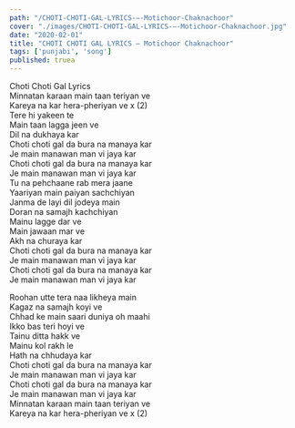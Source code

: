 ```yaml
---
path: "/CHOTI-CHOTI-GAL-LYRICS-–-Motichoor-Chaknachoor"
cover: "./images/CHOTI-CHOTI-GAL-LYRICS-–-Motichoor-Chaknachoor.jpg"
date: "2020-02-01"
title: "CHOTI CHOTI GAL LYRICS – Motichoor Chaknachoor"
tags: ['punjabi', 'song']
published: truea
---
```

  
Choti Choti Gal Lyrics  
Minnatan karaan main taan teriyan ve  
Kareya na kar hera-pheriyan ve x (2)  
Tere hi yakeen te  
Main taan lagga jeen ve  
Dil na dukhaya kar  
Choti choti gal da bura na manaya kar  
Je main manawan man vi jaya kar  
Choti choti gal da bura na manaya kar  
Je main manawan man vi jaya kar  
Tu na pehchaane rab mera jaane  
Yaariyan main paiyan sachchiyan  
Janma de layi dil jodeya main  
Doran na samajh kachchiyan  
Mainu lagge dar ve  
Main jawaan mar ve  
Akh na churaya kar  
Choti choti gal da bura na manaya kar  
Je main manawan man vi jaya kar  
Choti choti gal da bura na manaya kar  
Je main manawan man vi jaya kar  
  
  
  
  
  
  
Roohan utte tera naa likheya main  
Kagaz na samajh koyi ve  
Chhad ke main saari duniya oh maahi  
Ikko bas teri hoyi ve  
Tainu ditta hakk ve  
Mainu kol rakh le  
Hath na chhudaya kar  
Choti choti gal da bura na manaya kar  
Je main manawan man vi jaya kar  
Choti choti gal da bura na manaya kar  
Je main manawan man vi jaya kar  
Minnatan karaan main taan teriyan ve  
Kareya na kar hera-pheriyan ve x (2)  
